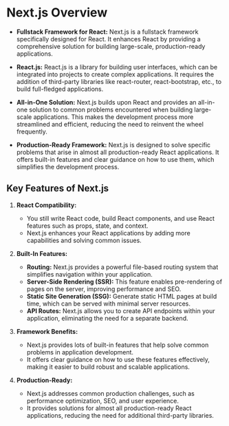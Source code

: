 # Next.js Overview

- **Fullstack Framework for React:** Next.js is a fullstack framework specifically designed for React. It enhances React by providing a comprehensive solution for building large-scale, production-ready applications.

- **React.js:** React.js is a library for building user interfaces, which can be integrated into projects to create complex applications. It requires the addition of third-party libraries like react-router, react-bootstrap, etc., to build full-fledged applications.

- **All-in-One Solution:** Next.js builds upon React and provides an all-in-one solution to common problems encountered when building large-scale applications. This makes the development process more streamlined and efficient, reducing the need to reinvent the wheel frequently.

- **Production-Ready Framework:** Next.js is designed to solve specific problems that arise in almost all production-ready React applications. It offers built-in features and clear guidance on how to use them, which simplifies the development process.

## Key Features of Next.js

1. **React Compatibility:**

   - You still write React code, build React components, and use React features such as props, state, and context.
   - Next.js enhances your React applications by adding more capabilities and solving common issues.

2. **Built-In Features:**

   - **Routing:** Next.js provides a powerful file-based routing system that simplifies navigation within your application.
   - **Server-Side Rendering (SSR):** This feature enables pre-rendering of pages on the server, improving performance and SEO.
   - **Static Site Generation (SSG):** Generate static HTML pages at build time, which can be served with minimal server resources.
   - **API Routes:** Next.js allows you to create API endpoints within your application, eliminating the need for a separate backend.

3. **Framework Benefits:**

   - Next.js provides lots of built-in features that help solve common problems in application development.
   - It offers clear guidance on how to use these features effectively, making it easier to build robust and scalable applications.

4. **Production-Ready:**
   - Next.js addresses common production challenges, such as performance optimization, SEO, and user experience.
   - It provides solutions for almost all production-ready React applications, reducing the need for additional third-party libraries.

